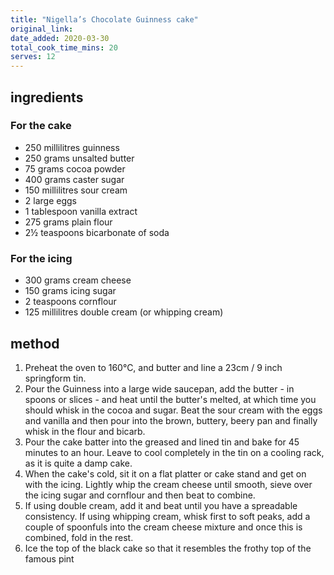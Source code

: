 ```yaml
---
title: "Nigella’s Chocolate Guinness cake"
original_link:
date_added: 2020-03-30
total_cook_time_mins: 20
serves: 12
---
```


## ingredients

### For the cake

- 250 millilitres guinness
- 250 grams unsalted butter
- 75 grams cocoa powder
- 400 grams caster sugar
- 150 millilitres sour cream
- 2 large eggs
- 1 tablespoon vanilla extract
- 275 grams plain flour
- 2½ teaspoons bicarbonate of soda

### For the icing

- 300 grams cream cheese
- 150 grams icing sugar
- 2 teaspoons cornflour
- 125 millilitres double cream (or whipping cream)

## method

1. Preheat the oven to 160°C, and butter and line a 23cm / 9 inch springform tin.
2. Pour the Guinness into a large wide saucepan, add the butter - in spoons or slices - and heat until the butter's melted, at which time you should whisk in the cocoa and sugar. Beat the sour cream with the eggs and vanilla and then pour into the brown, buttery, beery pan and finally whisk in the flour and bicarb.
3. Pour the cake batter into the greased and lined tin and bake for 45 minutes to an hour. Leave to cool completely in the tin on a cooling rack, as it is quite a damp cake.
4. When the cake's cold, sit it on a flat platter or cake stand and get on with the icing. Lightly whip the cream cheese until smooth, sieve over the icing sugar and cornflour and then beat to combine.
5. If using double cream, add it and beat until you have a spreadable consistency. If using whipping cream, whisk first to soft peaks, add a couple of spoonfuls into the cream cheese mixture and once this is combined, fold in the rest.
6. Ice the top of the black cake so that it resembles the frothy top of the famous pint
